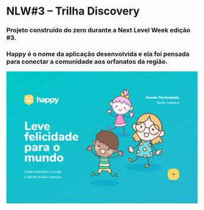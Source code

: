 # NLW#3 – Trilha Discovery

### Projeto construído do zero durante a Next Level Week edição #3.

### Happy é o nome da aplicação desenvolvida e ela foi pensada para conectar a comunidade aos orfanatos da região.

<img src="./public/landing-page-happy.png" alt="Happy" width="800" />